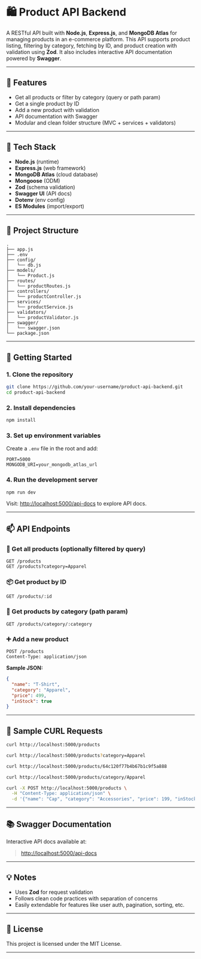# 🛍️ Product API Backend

A RESTful API built with **Node.js**, **Express.js**, and **MongoDB Atlas** for managing products in an e-commerce platform. This API supports product listing, filtering by category, fetching by ID, and product creation with validation using **Zod**. It also includes interactive API documentation powered by **Swagger**.

---

## 📁 Features

- Get all products or filter by category (query or path param)
- Get a single product by ID
- Add a new product with validation
- API documentation with Swagger
- Modular and clean folder structure (MVC + services + validators)

---

## 🔧 Tech Stack

- **Node.js** (runtime)
- **Express.js** (web framework)
- **MongoDB Atlas** (cloud database)
- **Mongoose** (ODM)
- **Zod** (schema validation)
- **Swagger UI** (API docs)
- **Dotenv** (env config)
- **ES Modules** (import/export)

---

## 📁 Project Structure

```
.
├── app.js
├── .env
├── config/
│   └── db.js
├── models/
│   └── Product.js
├── routes/
│   └── productRoutes.js
├── controllers/
│   └── productController.js
├── services/
│   └── productService.js
├── validators/
│   └── productValidator.js
├── swagger/
│   └── swagger.json
└── package.json
```

---

## 🚀 Getting Started

### 1. Clone the repository

```bash
git clone https://github.com/your-username/product-api-backend.git
cd product-api-backend
```

### 2. Install dependencies

```bash
npm install
```

### 3. Set up environment variables

Create a `.env` file in the root and add:

```
PORT=5000
MONGODB_URI=your_mongodb_atlas_url
```

### 4. Run the development server

```bash
npm run dev
```

Visit: [http://localhost:5000/api-docs](http://localhost:5000/api-docs) to explore API docs.

---

## 📫 API Endpoints

### 📄 Get all products (optionally filtered by query)

```http
GET /products
GET /products?category=Apparel
```

### 📦 Get product by ID

```http
GET /products/:id
```

### 🎯 Get products by category (path param)

```http
GET /products/category/:category
```

### ➕ Add a new product

```http
POST /products
Content-Type: application/json
```

**Sample JSON:**

```json
{
  "name": "T-Shirt",
  "category": "Apparel",
  "price": 499,
  "inStock": true
}
```

---

## 🧪 Sample CURL Requests

```bash
curl http://localhost:5000/products

curl http://localhost:5000/products?category=Apparel

curl http://localhost:5000/products/64c120f77b4b67b1c9f5a888

curl http://localhost:5000/products/category/Apparel

curl -X POST http://localhost:5000/products \
  -H "Content-Type: application/json" \
  -d '{"name": "Cap", "category": "Accessories", "price": 199, "inStock": true}'
```

---

## 📚 Swagger Documentation

Interactive API docs available at:

> [http://localhost:5000/api-docs](http://localhost:5000/api-docs)

---

## 💡 Notes

- Uses **Zod** for request validation
- Follows clean code practices with separation of concerns
- Easily extendable for features like user auth, pagination, sorting, etc.

---

## 📜 License

This project is licensed under the MIT License.

---
